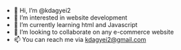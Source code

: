 - 👋 Hi, I’m @kdagyei2
- 👀 I’m interested in website development
- 🌱 I’m currently learning html and Javascript
- 💞️ I’m looking to collaborate on any e-commerce website
- 📫 You can reach me via kdagyei2@gmail.com

<!---
kdagyei2/kdagyei2 is a ✨ special ✨ repository because its `README.md` (this file) appears on your GitHub profile.
You can click the Preview link to take a look at your changes.

--->
